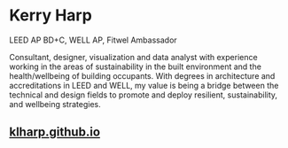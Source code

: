 # Kerry Harp
LEED AP BD+C, WELL AP, Fitwel Ambassador

Consultant, designer, visualization and data analyst with experience working in the areas of sustainability in the built environment and the health/wellbeing of building occupants. With degrees in architecture and accreditations in LEED and WELL, my value is being a bridge between the technical and design fields to promote and deploy resilient, sustainability, and wellbeing strategies.

                            

## <a href ="https://klharp.github.io/" target="_blank">klharp.github.io</a>